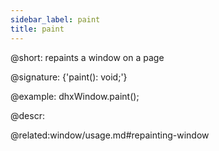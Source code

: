 ```yaml
---
sidebar_label: paint
title: paint
---          
```


@short: repaints a window on a page

@signature: {'paint(): void;'}

@example:
dhxWindow.paint();


@descr:

@related:window/usage.md#repainting-window
